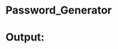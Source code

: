 # Password_Generator

# Output: [](https://github.com/rvamshi1711/Password_Generator/blob/master/Screenshot%20(46).png)
